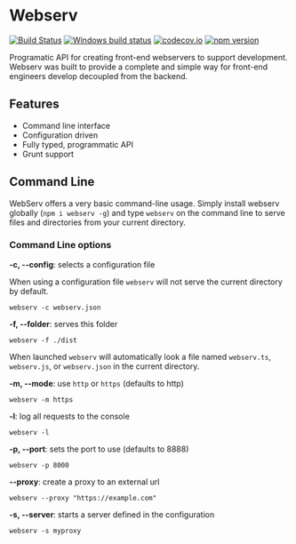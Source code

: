 # Webserv

[![Build Status](https://travis-ci.org/devpaul/webserv.svg?branch=master)](https://travis-ci.org/devpaul/webserv)
[![Windows build status](https://ci.appveyor.com/api/projects/status/pwxbf43ctu05uxn8?svg=true)](https://ci.appveyor.com/project/devpaul/webserv)
[![codecov.io](https://codecov.io/github/devpaul/webserv/coverage.svg?branch=master)](https://codecov.io/github/devpaul/webserv?branch=master)
[![npm version](https://badge.fury.io/js/webserv.svg)](https://badge.fury.io/js/webserv)

Programatic API for creating front-end webservers to support development. Webserv was built to provide a complete
	and simple way for front-end engineers develop decoupled from the backend.

## Features

* Command line interface
* Configuration driven
* Fully typed, programmatic API
* Grunt support

## Command Line

WebServ offers a very basic command-line usage. Simply install webserv globally (`npm i webserv -g`)
and type `webserv` on the command line to serve files and directories from your current directory.

### Command Line options

**-c, --config**: selects a configuration file

When using a configuration file `webserv` will not serve the current directory by default.

```
webserv -c webserv.json
```

**-f, --folder**: serves this folder

```
webserv -f ./dist
```

When launched `webserv` will automatically look a file named `webserv.ts`, `webserv.js`, or `webserv.json` in the current directory.

**-m, --mode**: use `http` or `https` (defaults to http)

```
webserv -m https
```

**-l**: log all requests to the console

```
webserv -l
```

**-p, --port**: sets the port to use (defaults to 8888)

```
webserv -p 8000
```

**--proxy**: create a proxy to an external url

```
webserv --proxy "https://example.com"
```

**-s, --server**: starts a server defined in the configuration

```
webserv -s myproxy
```
